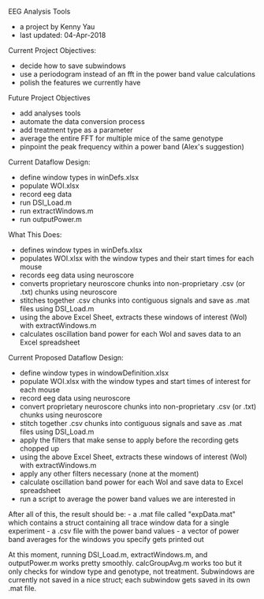 EEG Analysis Tools
- a project by Kenny Yau
- last updated: 04-Apr-2018

Current Project Objectives:
- decide how to save subwindows
- use a periodogram instead of an fft in the power band value calculations
- polish the features we currently have

Future Project Objectives
- add analyses tools
- automate the data conversion process
- add treatment type as a parameter
- average the entire FFT for multiple mice of the same genotype
- pinpoint the peak frequency within a power band (Alex's suggestion)

Current Dataflow Design:
- define window types in winDefs.xlsx
- populate WOI.xlsx
- record eeg data
- run DSI_Load.m
- run extractWindows.m
- run outputPower.m

What This Does:
- defines window types in winDefs.xlsx
- populates WOI.xlsx with the window types and their start times for each mouse
- records eeg data using neuroscore
- converts proprietary neuroscore chunks into non-proprietary .csv (or .txt) chunks using neuroscore
- stitches together .csv chunks into contiguous signals and save as .mat files using DSI_Load.m
- using the above Excel Sheet, extracts these windows of interest (WoI) with extractWindows.m
- calculates oscillation band power for each WoI and saves data to an Excel spreadsheet

Current Proposed Dataflow Design:
- define window types in windowDefinition.xlsx
- populate WOI.xlsx with the window types and start times of interest for each mouse
- record eeg data using neuroscore
- convert proprietary neuroscore chunks into non-proprietary .csv (or .txt) chunks using neuroscore
- stitch together .csv chunks into contiguous signals and save as .mat files using DSI_Load.m
- apply the filters that make sense to apply before the recording gets chopped up
- using the above Excel Sheet, extracts these windows of interest (WoI) with extractWindows.m
- apply any other filters necessary (none at the moment)
- calculate oscillation band power for each WoI and save data to Excel spreadsheet
- run a script to average the power band values we are interested in

After all of this, the result should be:
	- a .mat file called "expData.mat" which contains a struct containing all trace window data for a single experiment
	- a .csv file with the power band values
	- a vector of power band averages for the windows you specify gets printed out

At this moment, running DSI_Load.m, extractWindows.m, and outputPower.m works pretty smoothly. calcGroupAvg.m works too
but it only checks for window type and genotype, not treatment. Subwindows are currently not saved in a nice struct; 
each subwindow gets saved in its own .mat file.